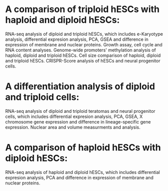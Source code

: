# A comparison of triploid hESCs with haploid and diploid hESCs:
RNA-seq analysis of diploid and triploid hESCs, which includes e-Karyotype analysis, differential expresion analysis, PCA, GSEA and difference in expression of membrane and nuclear proteins.
Growth assay, cell cycle and RNA content analyses.
Genome-wide promoters' methylation analysis of haploid, diploid and triploid hESCs.
Cell size comparison of haploid, diploid and triploid hESCs.
CRISPR-Score analysis of hESCs and neural progenitor cells.

# A differentiation analysis of diploid and triploid cells:
RNA-seq analysis of diploid and triploid teratomas and neural progenitor cells, which includes differential expresion analysis, PCA, GSEA, X chromosome gene expression and difference in lineage-specific gene expression.
Nuclear area and volume measurments and analysis.

# A comparison of haploid hESCs with diploid hESCs:
RNA-seq analysis of haploid and diploid hESCs, which includes differential expresion analysis, PCA and difference in expression of membrane and nuclear proteins.

